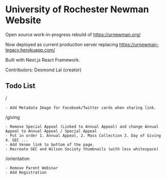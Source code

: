 # University of Rochester Newman Website

Open source work-in-progress rebuild of https://urnewman.org/

Now deployed as current production server replacing https://urnewman-legacy.herokuapp.com/

Built with Next.js React Framework.

Contributors: Desmond Lai (creator)

## Todo List

/

    - Add Metadata Image for Facebook/Twitter cards when sharing link.

/giving

    - Remove Special Appeal (Linked to Annual Appeal) and change Annual Appeal to Annual Appeal / Special Appeal
    - Put in order 1. Annual Appeal, 2. Mass Collection 3. Day of Giving 4. GEC ...
    - Add Venmo link to bottom of the page.
    - Recreate GEC and Wilson Society thumbnails (with less whitespace)

/orientation

    - Remove Parent Webinar
    - Add Registration

